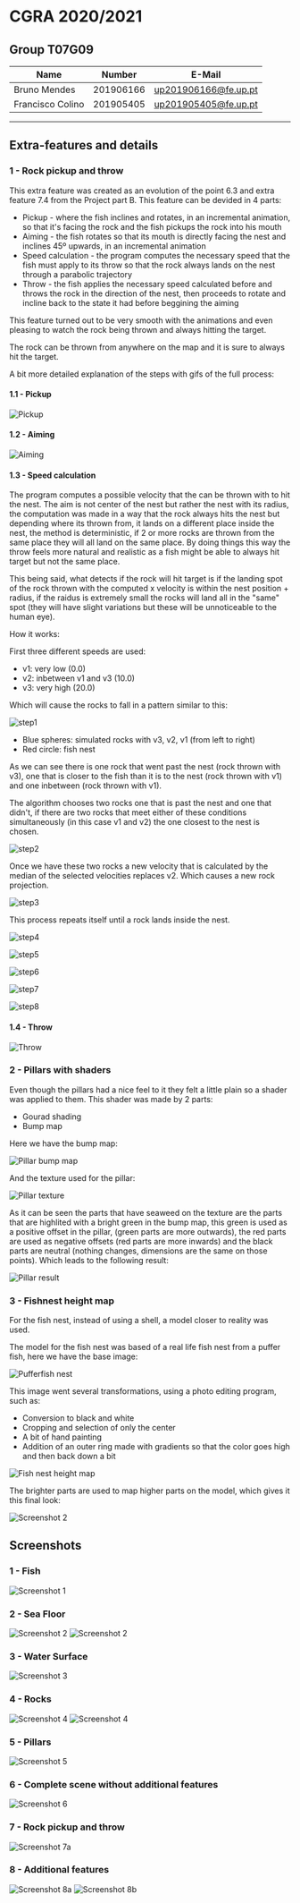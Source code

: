 # CGRA 2020/2021

## Group T07G09
| Name             | Number    | E-Mail             |
| ---------------- | --------- | ------------------ |
| Bruno Mendes     | 201906166 | up201906166@fe.up.pt |
| Francisco Colino | 201905405 | up201905405@fe.up.pt |

---

## Extra-features and details

### 1 - Rock pickup and throw

This extra feature was created as an evolution of the point 6.3 and extra feature 7.4 from the Project part B.
This feature can be devided in 4 parts:
 - Pickup - where the fish inclines and rotates, in an incremental animation, so that it's facing the rock and the fish pickups the rock into his mouth
 - Aiming - the fish rotates so that its mouth is directly facing the nest and inclines 45º upwards, in an incremental animation
 - Speed calculation - the program computes the necessary speed that the fish must apply to its throw so that the rock always lands on the nest through a parabolic trajectory
 - Throw - the fish applies the necessary speed calculated before and throws the rock in the direction of the nest, then proceeds to rotate and incline back to the state it had before beggining the aiming

This feature turned out to be very smooth with the animations and even pleasing to watch the rock being thrown and always hitting the target.

The rock can be thrown from anywhere on the map and it is sure to always hit the target.

A bit more detailed explanation of the steps with gifs of the full process:

#### 1.1 - Pickup

![Pickup](gifs/pickup.gif)

#### 1.2 - Aiming

![Aiming](gifs/aiming.gif)

#### 1.3 - Speed calculation

The program computes a possible velocity that the can be thrown with to hit the nest.
The aim is not center of the nest but rather the nest with its radius, the computation was made in a way that the rock always hits the nest but depending where its thrown from, it lands on a different place inside the nest, the method is deterministic, if 2 or more rocks are thrown from the same place they will all land on the same place. By doing things this way the throw feels more natural and realistic as a fish might be able to always hit target but not the same place.

This being said, what detects if the rock will hit target is if the landing spot of the rock thrown with the computed x velocity is within the nest position + radius, if the raidus is extremely small the rocks will land all in the "same" spot (they will have slight variations but these will be unnoticeable to the human eye).

How it works:

First three different speeds are used:

 - v1: very low (0.0)
 - v2: inbetween v1 and v3 (10.0)
 - v3: very high (20.0)

Which will cause the rocks to fall in a pattern similar to this:

![step1](pt_pics/step1.png)
 - Blue spheres: simulated rocks with v3, v2, v1 (from left to right)
 - Red circle: fish nest

As we can see there is one rock that went past the nest (rock thrown with v3), one that is closer to the fish than it is to the nest (rock thrown with v1) and one inbetween (rock thrown with v1).

The algorithm chooses two rocks one that is past the nest and one that didn't, if there are two rocks that meet either of these conditions 
simultaneously (in this case v1 and v2) the one closest to the nest is chosen.

![step2](pt_pics/step2.png)

Once we have these two rocks a new velocity that is calculated by the median of the selected velocities replaces v2. Which causes a new rock projection.

![step3](pt_pics/step3.png)

This process repeats itself until a rock lands inside the nest.

![step4](pt_pics/step4.png)

![step5](pt_pics/step5.png)

![step6](pt_pics/step6.png)

![step7](pt_pics/step7.png)

![step8](pt_pics/step8.png)

#### 1.4 - Throw

![Throw](gifs/throw.gif)

### 2 - Pillars with shaders

Even though the pillars had a nice feel to it they felt a little plain so a shader was applied to them. This shader was made by 2 parts:
 - Gourad shading
 - Bump map

Here we have the bump map:

![Pillar bump map](images/part-b/pillarMap.png)

And the texture used for the pillar:

![Pillar texture](images/part-b/pillarTexture.png)

As it can be seen the parts that have seaweed on the texture are the parts that are highlited with a bright green in the bump map, this green is used as a positive offset in the pillar, (green parts are more outwards), the red parts are used as negative offsets (red parts are more inwards) and the black parts are neutral (nothing changes, dimensions are the same on those points). Which leads to the following result:

![Pillar result](screenshots/extra_1.png)

### 3 - Fishnest height map

For the fish nest, instead of using a shell, a model closer to reality was used.

The model for the fish nest was based of a real life fish nest from a puffer fish, here we have the base image:

![Pufferfish nest](extra_pics/pufferfish_nest.jpg)

This image went several transformations, using a photo editing program, such as: 
 - Conversion to black and white
 - Cropping and selection of only the center
 - A bit of hand painting
 - Addition of an outer ring made with gradients so that the color goes high and then back down a bit

![Fish nest height map](images/part-b/fishNestMap.png)

The brighter parts are used to map higher parts on the model, which gives it this final look:

![Screenshot 2](screenshots/proj-t7g9-2b.png)


## Screenshots

### 1 - Fish
![Screenshot 1](screenshots/proj-t7g9-1.png)

### 2 - Sea Floor
![Screenshot 2](screenshots/proj-t7g9-2a.png)
![Screenshot 2](screenshots/proj-t7g9-2b.png)

### 3 - Water Surface
![Screenshot 3](screenshots/proj-t7g9-3.png)

### 4 - Rocks
![Screenshot 4](screenshots/proj-t7g9-4a.png)
![Screenshot 4](screenshots/proj-t7g9-4b.png)

### 5 - Pillars
![Screenshot 5](screenshots/proj-t7g9-5.png)

### 6 - Complete scene without additional features
![Screenshot 6](screenshots/proj-t7g9-6.png)

### 7 - Rock pickup and throw
![Screenshot 7a](screenshots/proj-t7g9-7.png)

### 8 - Additional features
![Screenshot 8a](screenshots/proj-t7g9-8a.png)
![Screenshot 8b](screenshots/proj-t7g9-8b.png)
